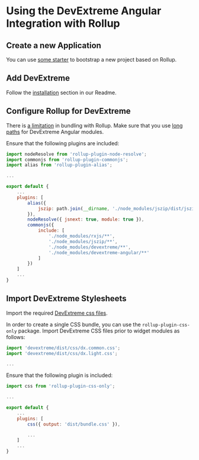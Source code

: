 # Using the DevExtreme Angular Integration with Rollup

## Create a new Application ##

You can use [some starter](https://github.com/search?utf8=%E2%9C%93&q=angular+rollup+starter&type=Repositories&ref=searchresults) to bootstrap a new project based on Rollup.

## Add DevExtreme ##

Follow the [installation](https://github.com/DevExpress/devextreme-angular#installation) section in our Readme.

## <a name="configuration"></a>Configure Rollup for DevExtreme ##

There is [a limitation](https://github.com/DevExpress/devextreme-angular/issues/353) in bundling with Rollup.
Make sure that you use [long paths](https://github.com/DevExpress/devextreme-angular/#bundlers-without-tree-shaking-support) for DevExtreme Angular modules.

Ensure that the following plugins are included:

```js
import nodeResolve from 'rollup-plugin-node-resolve';
import commonjs from 'rollup-plugin-commonjs';
import alias from 'rollup-plugin-alias';

...

export default {
    ...
    plugins: [
        alias({
            jszip: path.join(__dirname, './node_modules/jszip/dist/jszip.min.js')
        }),
        nodeResolve({ jsnext: true, module: true }),
        commonjs({
            include: [
                './node_modules/rxjs/**',
                './node_modules/jszip/**',
                './node_modules/devextreme/**',
                './node_modules/devextreme-angular/**'
            ]
        })
    ]
    ...
}
```

## Import DevExtreme Stylesheets ##

Import the required [DevExtreme css files](https://js.devexpress.com/Documentation/Guide/Themes/Predefined_Themes/).


In order to create a single CSS bundle, you can use the `rollup-plugin-css-only` package. Import DevExtreme CSS files prior to widget modules as follows:

```js
import 'devextreme/dist/css/dx.common.css';
import 'devextreme/dist/css/dx.light.css';

...
```

Ensure that the following plugin is included:

```js
import css from 'rollup-plugin-css-only';

...

export default {
    ...
    plugins: [
        css({ output: 'dist/bundle.css' }),

        ...
    ]
    ...
}
```
